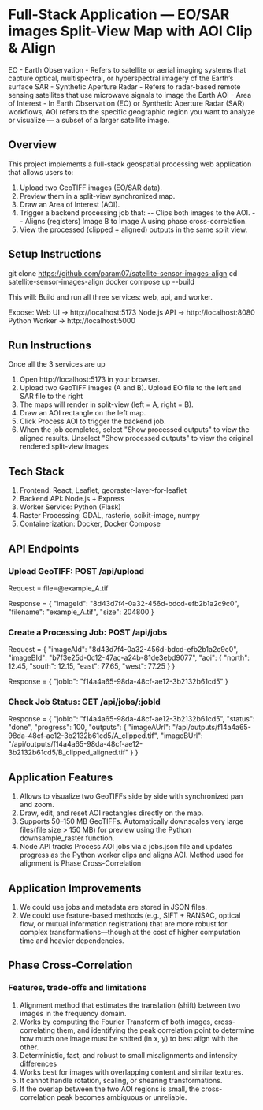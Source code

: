 # Full-Stack Application — EO/SAR images Split-View Map with AOI Clip & Align

EO - Earth Observation - Refers to satellite or aerial imaging systems that capture optical, multispectral, or hyperspectral imagery of the Earth’s surface
SAR - Synthetic Aperture Radar - Refers to radar-based remote sensing satellites that use microwave signals to image the Earth
AOI - Area of Interest - In Earth Observation (EO) or Synthetic Aperture Radar (SAR) workflows, AOI refers to the specific geographic region you want to analyze or visualize — a subset of a larger satellite image.

## Overview
This project implements a full-stack geospatial processing web application that allows users to:
1. Upload two GeoTIFF images (EO/SAR data).
2. Preview them in a split-view synchronized map.
3. Draw an Area of Interest (AOI).
4. Trigger a backend processing job that:
-- Clips both images to the AOI.
-- Aligns (registers) Image B to Image A using phase cross-correlation.
5. View the processed (clipped + aligned) outputs in the same split view.

## Setup Instructions
git clone https://github.com/param07/satellite-sensor-images-align
cd satellite-sensor-images-align
docker compose up --build

This will:
Build and run all three services: web, api, and worker.

Expose:
Web UI → http://localhost:5173
Node.js API → http://localhost:8080
Python Worker → http://localhost:5000

## Run Instructions
Once all the 3 services are up
1. Open http://localhost:5173 in your browser.
2. Upload two GeoTIFF images (A and B). Upload EO file to the left and SAR file to the right
3. The maps will render in split-view (left = A, right = B).
4. Draw an AOI rectangle on the left map.
5. Click Process AOI to trigger the backend job.
6. When the job completes, select "Show processed outputs" to view the aligned results. Unselect "Show processed outputs" to view the original rendered split-view images

## Tech Stack
1. Frontend: React, Leaflet, georaster-layer-for-leaflet
2. Backend API: Node.js + Express
3. Worker Service: Python (Flask)
4. Raster Processing: GDAL, rasterio, scikit-image, numpy
5. Containerization: Docker, Docker Compose

## API Endpoints

### Upload GeoTIFF: POST /api/upload
Request = file=@example_A.tif

Response = {
  "imageId": "8d43d7f4-0a32-456d-bdcd-efb2b1a2c9c0",
  "filename": "example_A.tif",
  "size": 204800
}

### Create a Processing Job: POST /api/jobs
Request = {
  "imageAId": "8d43d7f4-0a32-456d-bdcd-efb2b1a2c9c0",
  "imageBId": "b7f3e25d-0c12-47ac-a24b-81de3ebd9077",
  "aoi": {
    "north": 12.45,
    "south": 12.15,
    "east": 77.65,
    "west": 77.25
  }
}

Response = { "jobId": "f14a4a65-98da-48cf-ae12-3b2132b61cd5" }

### Check Job Status: GET /api/jobs/:jobId
Response = {
  "jobId": "f14a4a65-98da-48cf-ae12-3b2132b61cd5",
  "status": "done",
  "progress": 100,
  "outputs": {
    "imageAUrl": "/api/outputs/f14a4a65-98da-48cf-ae12-3b2132b61cd5/A_clipped.tif",
    "imageBUrl": "/api/outputs/f14a4a65-98da-48cf-ae12-3b2132b61cd5/B_clipped_aligned.tif"
  }
}


## Application Features
1. Allows to visualize two GeoTIFFs side by side with synchronized pan and zoom.
2. Draw, edit, and reset AOI rectangles directly on the map.
3. Supports 50–150 MB GeoTIFFs. Automatically downscales very large files(file size > 150 MB) for preview using the Python downsample_raster function.
4. Node API tracks Process AOI jobs via a jobs.json file and updates progress as the Python worker clips and aligns AOI. Method used for alignment is Phase Cross-Correlation

## Application Improvements
1. We could use jobs and metadata are stored in JSON files.
2. We could use feature-based methods (e.g., SIFT + RANSAC, optical flow, or mutual information registration) that are more robust for complex transformations—though at the cost of higher computation time and heavier dependencies.

## Phase Cross-Correlation
### Features, trade-offs and limitations
1. Alignment method that estimates the translation (shift) between two images in the frequency domain.
2. Works by computing the Fourier Transform of both images, cross-correlating them, and identifying the peak correlation point to determine how much one image must be shifted (in x, y) to best align with the other.
3. Deterministic, fast, and robust to small misalignments and intensity differences
4. Works best for images with overlapping content and similar textures.
5. It cannot handle rotation, scaling, or shearing transformations.
6. If the overlap between the two AOI regions is small, the cross-correlation peak becomes ambiguous or unreliable.


